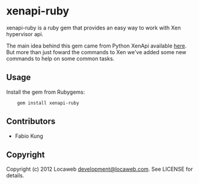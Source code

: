 xenapi-ruby
===========

xenapi-ruby is a ruby gem that provides an easy way to work with Xen hypervisor api.

The main idea behind this gem came from Python XenApi available
[here](http://pypi.python.org/pypi/XenAPI). But more than just foward the commands
to Xen we've added some new commands to help on some common tasks.

Usage
-----

Install the gem from Rubygems:

        gem install xenapi-ruby


Contributors
------------

* Fabio Kung


Copyright
---------

Copyright (c) 2012 Locaweb <development@locaweb.com>. See LICENSE for details.
